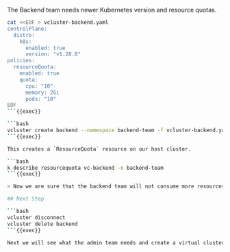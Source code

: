 The Backend team needs newer Kubernetes version and resource quotas. 

```bash
cat <<EOF > vcluster-backend.yaml
controlPlane:
  distro:
    k8s:
      enabled: true
      version: "v1.28.0"
policies:
  resourceQuota:
    enabled: true
    quota:
      cpu: "10"
      memory: 2Gi
      pods: "10"
EOF
```{{exec}}

```bash
vcluster create backend --namespace backend-team -f vcluster-backend.yaml --connect=false
```{{exec}}

This creates a `ResourceQuota` resource on our host cluster. 

```bash
k describe resourcequota vc-backend -n backend-team
```{{exec}}

> Now we are sure that the backend team will not consume more resources than allowed.

## Next Step

```bash
vcluster disconnect
vcluster delete backend
```{{exec}}

Next we will see what the admin team needs and create a virtual cluster for them.
